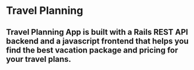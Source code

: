 # Travel Planning  

## Travel Planning App is built with a Rails REST API backend and a javascript frontend that helps you find the best vacation package and pricing for your travel plans.
